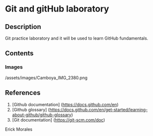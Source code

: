 # Git and gitHub laboratory

## Description
Git practice laboratory and it will be used to learn GitHub fundamentals.

## Contents
### Images
/assets/images/Camboya_IMG_2380.png

## References
1. [Github documentation] (https://docs.github.com/en)
2. [Github glossary] (https://docs.github.com/en/get-started/learning-about-github/github-glossary)
3. [Git documentation] (https://git-scm.com/doc)

Erick Morales
